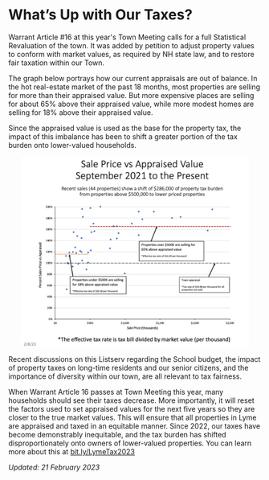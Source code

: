 # What’s Up with Our Taxes?

Warrant Article #16 at this year's Town Meeting calls for a full Statistical Revaluation of the town.
It was added by petition to adjust property values to conform with market values,
as required by NH state law, and to restore fair taxation within our Town.

The graph below portrays how our current appraisals are out of balance. In the hot real-estate market of the past 18 months, most properties are selling for more than their appraised value. But more expensive places are selling for about 65% above their appraised value, while more modest homes are selling for 18% above their appraised value.

Since the appraised value is used as the base for the property tax, the impact of this imbalance has been to shift a greater portion of the tax burden onto lower-valued households.

<img style="max-width:90%; margin-left:auto; margin-right:auto; display:block; height:auto"
src="./images/Appraised-vs-Sales Price-v6.png" >

Recent discussions on this Listserv regarding the School budget, the impact of property taxes on long-time residents and our senior citizens, and the importance of diversity within our town, are all relevant to tax fairness.

When Warrant Article 16 passes at Town Meeting this year, many households should see their taxes decrease.
More importantly, it will reset the factors used to set appraised values for the next five years so they are closer to the true market values.
This will ensure that all properties in Lyme are appraised and taxed in an equitable manner. Since 2022, our taxes have become demonstrably inequitable, and the tax burden has shifted disproportionately onto owners of lower-valued properties. You can learn more about this at [bit.ly/LymeTax2023](https://bit.ly/LymeTax2023)

_Updated: 21 February 2023_
